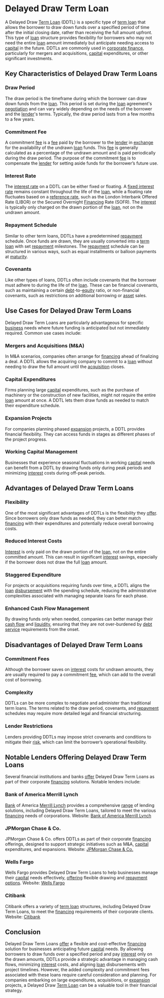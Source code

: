 # Delayed Draw Term Loan

A Delayed Draw [Term Loan](../t/term_loan.md) (DDTL) is a specific type of [term loan](../t/term_loan.md) that allows the borrower to draw down funds over a specified period of time after the initial closing date, rather than receiving the full amount upfront. This type of [loan](../l/loan.md) structure provides flexibility for borrowers who may not need the entire [loan](../l/loan.md) amount immediately but anticipate needing access to [capital](../c/capital.md) in the future. DDTLs are commonly used in [corporate finance](../c/corporate_finance.md), particularly for mergers and acquisitions, [capital](../c/capital.md) expenditures, or other significant investments.

## Key Characteristics of Delayed Draw Term Loans

### Draw Period

The draw period is the timeframe during which the borrower can draw down funds from the [loan](../l/loan.md). This period is set during the [loan](../l/loan.md) agreement's [negotiation](../n/negotiation.md) and can vary widely depending on the needs of the borrower and the [lender](../l/lender.md)'s terms. Typically, the draw period lasts from a few months to a few years.

### Commitment Fee

A commitment [fee](../f/fee.md) is a [fee](../f/fee.md) paid by the borrower to the [lender](../l/lender.md) in [exchange](../e/exchange.md) for the availability of the undrawn [loan](../l/loan.md) funds. This [fee](../f/fee.md) is generally calculated as a percentage of the undrawn amount and is paid periodically during the draw period. The purpose of the commitment [fee](../f/fee.md) is to compensate the [lender](../l/lender.md) for setting aside funds for the borrower’s future use.

### Interest Rate

The [interest rate](../i/interest_rate.md) on a DDTL can be either fixed or floating. A [fixed interest rate](../f/fixed_interest_rate.md) remains constant throughout the life of the [loan](../l/loan.md), while a floating rate fluctuates based on a [reference rate](../r/reference_rate.md), such as the London Interbank Offered Rate (LIBOR) or the Secured Overnight [Financing](../f/financing.md) Rate (SOFR). The [interest](../i/interest.md) is typically only charged on the drawn portion of the [loan](../l/loan.md), not on the undrawn amount.

### Repayment Schedule

Similar to other term loans, DDTLs have a predetermined [repayment](../r/repayment.md) schedule. Once funds are drawn, they are usually converted into a [term loan](../t/term_loan.md) with set [repayment](../r/repayment.md) milestones. The [repayment](../r/repayment.md) schedule can be structured in various ways, such as equal installments or balloon payments at [maturity](../m/maturity.md).

### Covenants

Like other types of loans, DDTLs often include covenants that the borrower must adhere to during the life of the [loan](../l/loan.md). These can be financial covenants, such as maintaining a certain [debt](../d/debt.md)-to-[equity](../e/equity.md) ratio, or non-financial covenants, such as restrictions on additional borrowing or [asset](../a/asset.md) sales.

## Use Cases for Delayed Draw Term Loans

Delayed Draw Term Loans are particularly advantageous for specific [business](../b/business.md) needs where future funding is anticipated but not immediately required. Common use cases include:

### Mergers and Acquisitions (M&A)

In M&A scenarios, companies often arrange for [financing](../f/financing.md) ahead of finalizing a deal. A DDTL allows the acquiring company to commit to a [loan](../l/loan.md) without needing to draw the full amount until the [acquisition](../a/acquisition.md) closes.

### Capital Expenditures

Firms planning large [capital](../c/capital.md) expenditures, such as the purchase of machinery or the construction of new facilities, might not require the entire [loan](../l/loan.md) amount at once. A DDTL lets them draw funds as needed to match their expenditure schedule.

### Expansion Projects

For companies planning phased [expansion](../e/expansion.md) projects, a DDTL provides financial flexibility. They can access funds in stages as different phases of the project progress.

### Working Capital Management

Businesses that experience seasonal fluctuations in working [capital](../c/capital.md) needs can benefit from a DDTL by drawing funds only during peak periods and minimizing [interest](../i/interest.md) costs during off-peak periods.

## Advantages of Delayed Draw Term Loans

### Flexibility

One of the most significant advantages of DDTLs is the flexibility they [offer](../o/offer.md). Since borrowers only draw funds as needed, they can better match [financing](../f/financing.md) with their expenditures and potentially reduce overall borrowing costs.

### Reduced Interest Costs

[Interest](../i/interest.md) is only paid on the drawn portion of the [loan](../l/loan.md), not on the entire committed amount. This can result in significant [interest](../i/interest.md) savings, especially if the borrower does not draw the full [loan](../l/loan.md) amount.

### Staggered Expenditure

For projects or acquisitions requiring funds over time, a DDTL aligns the [loan](../l/loan.md) [disbursement](../d/disbursement.md) with the spending schedule, reducing the administrative complexities associated with managing separate loans for each phase.

### Enhanced Cash Flow Management

By drawing funds only when needed, companies can better manage their [cash flow](../c/cash_flow.md) and [liquidity](../l/liquidity.md), ensuring that they are not over-burdened by [debt service](../d/debt_service.md) requirements from the onset.

## Disadvantages of Delayed Draw Term Loans

### Commitment Fees

Although the borrower saves on [interest](../i/interest.md) costs for undrawn amounts, they are usually required to pay a commitment [fee](../f/fee.md), which can add to the overall cost of borrowing.

### Complexity

DDTLs can be more complex to negotiate and administer than traditional term loans. The terms related to the draw period, covenants, and [repayment](../r/repayment.md) schedules may require more detailed legal and financial structuring.

### Lender Restrictions

Lenders providing DDTLs may impose strict covenants and conditions to mitigate their [risk](../r/risk.md), which can limit the borrower’s operational flexibility.

## Notable Lenders Offering Delayed Draw Term Loans

Several financial institutions and banks [offer](../o/offer.md) Delayed Draw Term Loans as part of their corporate [financing](../f/financing.md) solutions. Notable lenders include:

### Bank of America Merrill Lynch
[Bank](../b/bank.md) of America [Merrill Lynch](../m/merrill_lynch.md) provides a comprehensive [range](../r/range.md) of lending solutions, including Delayed Draw Term Loans, tailored to meet the various [financing](../f/financing.md) needs of corporations.
Website: [Bank of America Merrill Lynch](https://www.bofaml.com)

### JPMorgan Chase & Co.
JPMorgan Chase & Co. offers DDTLs as part of their corporate [financing](../f/financing.md) offerings, designed to support strategic initiatives such as M&A, [capital](../c/capital.md) expenditures, and expansions.
Website: [JPMorgan Chase & Co.](https://www.jpmorganchase.com)

### Wells Fargo
Wells Fargo provides Delayed Draw Term Loans to help businesses manage their [capital](../c/capital.md) needs effectively, [offering](../o/offering.md) flexible drawing and [repayment](../r/repayment.md) [options](../o/options.md).
Website: [Wells Fargo](https://www.wellsfargo.com)

### Citibank
Citibank offers a variety of [term loan](../t/term_loan.md) structures, including Delayed Draw Term Loans, to meet the [financing](../f/financing.md) requirements of their corporate clients.
Website: [Citibank](https://www.citi.com)

## Conclusion

Delayed Draw Term Loans [offer](../o/offer.md) a flexible and cost-effective [financing](../f/financing.md) solution for businesses anticipating future [capital](../c/capital.md) needs. By allowing borrowers to draw funds over a specified period and pay [interest](../i/interest.md) only on the drawn amounts, DDTLs provide a strategic advantage in managing cash flows, minimizing [interest](../i/interest.md) costs, and aligning [loan](../l/loan.md) disbursements with project timelines. However, the added complexity and commitment fees associated with these loans require careful consideration and planning. For companies embarking on large expenditures, acquisitions, or [expansion](../e/expansion.md) projects, a Delayed Draw [Term Loan](../t/term_loan.md) can be a valuable tool in their financial strategy.